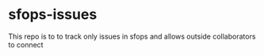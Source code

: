 # sfops-issues
This repo is to to track only issues in sfops and allows outside collaborators to connect
